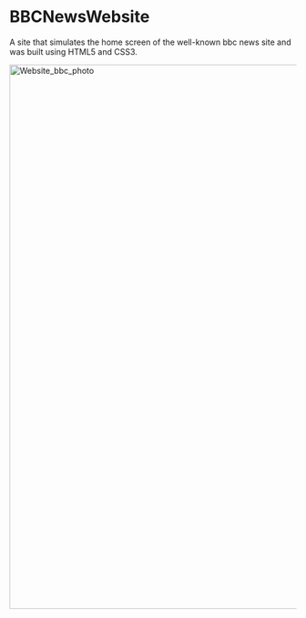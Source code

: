 # BBCNewsWebsite
A site that simulates the home screen of the well-known bbc news site and was built using HTML5 and CSS3.


<img width="954" alt="Website_bbc_photo" src="https://user-images.githubusercontent.com/55875010/103216792-8f2f7d00-491f-11eb-8206-e8399a6deb37.PNG">
